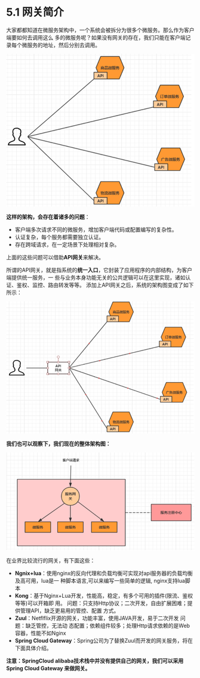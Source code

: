 # 5.1 网关简介

大家都都知道在微服务架构中，一个系统会被拆分为很多个微服务。那么作为客户端要如何去调用这么 多的微服务呢？如果没有网关的存在，我们只能在客户端记录每个微服务的地址，然后分别去调用。

![](<../.gitbook/assets/image (12).png>)

**这样的架构，会存在着诸多的问题**：

* 客户端多次请求不同的微服务，增加客户端代码或配置编写的复杂性。
* 认证复杂，每个服务都需要独立认证。
* 存在跨域请求，在一定场景下处理相对复杂。

上面的这些问题可以借助**API网关**来解决。&#x20;

所谓的API网关，就是指系统的**统一入口**，它封装了应用程序的内部结构，为客户端提供统一服务，一 些与业务本身功能无关的公共逻辑可以在这里实现，诸如认证、鉴权、监控、路由转发等等。 添加上API网关之后，系统的架构图变成了如下所示：

![](<../.gitbook/assets/image (50).png>)

**我们也可以观察下，我们现在的整体架构图：**

![](<../.gitbook/assets/image (3).png>)

在业界比较流行的网关，有下面这些：&#x20;

* **Ngnix+lua**：使用nginx的反向代理和负载均衡可实现对api服务器的负载均衡及高可用，lua是一 种脚本语言,可以来编写一些简单的逻辑, nginx支持lua脚本
* **Kong**：基于Nginx+Lua开发，性能高，稳定，有多个可用的插件(限流、鉴权等等)可以开箱即 用。 问题：只支持Http协议；二次开发，自由扩展困难；提供管理API，缺乏更易用的管控、配置 方式。
* **Zuul**：Netflflix开源的网关，功能丰富，使用JAVA开发，易于二次开发 问题：缺乏管控，无法动 态配置；依赖组件较多；处理Http请求依赖的是Web容器，性能不如Nginx
* **Spring Cloud Gateway**：Spring公司为了替换Zuul而开发的网关服务，将在下面具体介绍。

**注意：SpringCloud alibaba技术栈中并没有提供自己的网关，我们可以采用Spring Cloud Gateway 来做网关。**

